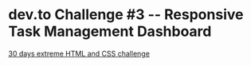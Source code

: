 # dev.to Challenge #3 -- Responsive Task Management Dashboard

[30 days extreme HTML and CSS challenge](https://dev.to/somanathgoudar/30dayschallenge-30-days-extreme-html-css-challenge-50k1)
